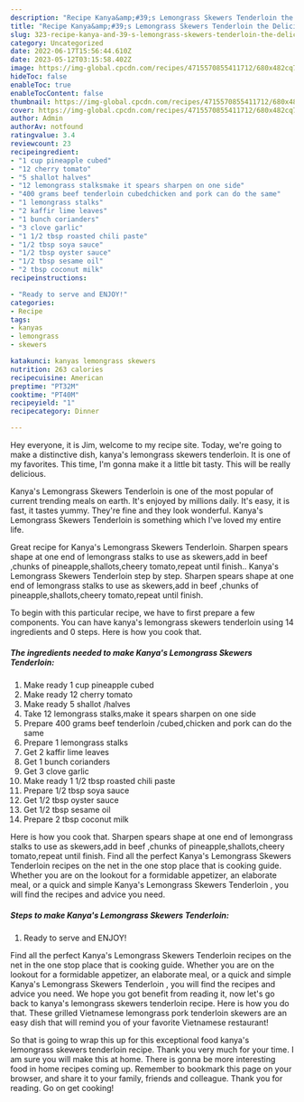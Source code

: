 ```yaml
---
description: "Recipe Kanya&amp;#39;s Lemongrass Skewers Tenderloin the Delicious"
title: "Recipe Kanya&amp;#39;s Lemongrass Skewers Tenderloin the Delicious"
slug: 323-recipe-kanya-and-39-s-lemongrass-skewers-tenderloin-the-delicious
category: Uncategorized
date: 2022-06-17T15:56:44.610Z
date: 2023-05-12T03:15:58.402Z
image: https://img-global.cpcdn.com/recipes/4715570855411712/680x482cq70/kanyas-lemongrass-skewers-tenderloin-recipe-main-photo.jpg
hideToc: false
enableToc: true
enableTocContent: false
thumbnail: https://img-global.cpcdn.com/recipes/4715570855411712/680x482cq70/kanyas-lemongrass-skewers-tenderloin-recipe-main-photo.jpg
cover: https://img-global.cpcdn.com/recipes/4715570855411712/680x482cq70/kanyas-lemongrass-skewers-tenderloin-recipe-main-photo.jpg
author: Admin
authorAv: notfound
ratingvalue: 3.4
reviewcount: 23
recipeingredient:
- "1 cup pineapple cubed"
- "12 cherry tomato"
- "5 shallot halves"
- "12 lemongrass stalksmake it spears sharpen on one side"
- "400 grams beef tenderloin cubedchicken and pork can do the same"
- "1 lemongrass stalks"
- "2 kaffir lime leaves"
- "1 bunch corianders"
- "3 clove garlic"
- "1 1/2 tbsp roasted chili paste"
- "1/2 tbsp soya sauce"
- "1/2 tbsp oyster sauce"
- "1/2 tbsp sesame oil"
- "2 tbsp coconut milk"
recipeinstructions:

- "Ready to serve and ENJOY!"
categories:
- Recipe
tags:
- kanyas
- lemongrass
- skewers

katakunci: kanyas lemongrass skewers 
nutrition: 263 calories
recipecuisine: American
preptime: "PT32M"
cooktime: "PT40M"
recipeyield: "1"
recipecategory: Dinner

---
```



Hey everyone, it is Jim, welcome to my recipe site. Today, we're going to make a distinctive dish, kanya&#39;s lemongrass skewers tenderloin. It is one of my favorites. This time, I'm gonna make it a little bit tasty. This will be really delicious.

Kanya&#39;s Lemongrass Skewers Tenderloin is one of the most popular of current trending meals on earth. It's enjoyed by millions daily. It's easy, it is fast, it tastes yummy. They're fine and they look wonderful. Kanya&#39;s Lemongrass Skewers Tenderloin is something which I've loved my entire life.

Great recipe for Kanya&#39;s Lemongrass Skewers Tenderloin. Sharpen spears shape at one end of lemongrass stalks to use as skewers,add in beef ,chunks of pineapple,shallots,cheery tomato,repeat until finish.. Kanya&#39;s Lemongrass Skewers Tenderloin step by step. Sharpen spears shape at one end of lemongrass stalks to use as skewers,add in beef ,chunks of pineapple,shallots,cheery tomato,repeat until finish.


To begin with this particular recipe, we have to first prepare a few components. You can have kanya&#39;s lemongrass skewers tenderloin using 14 ingredients and 0 steps. Here is how you cook that.

<!--inarticleads1-->

##### The ingredients needed to make Kanya&#39;s Lemongrass Skewers Tenderloin:

1. Make ready 1 cup pineapple cubed
1. Make ready 12 cherry tomato
1. Make ready 5 shallot /halves
1. Take 12 lemongrass stalks,make it spears sharpen on one side
1. Prepare 400 grams beef tenderloin /cubed,chicken and pork can do the same
1. Prepare 1 lemongrass stalks
1. Get 2 kaffir lime leaves
1. Get 1 bunch corianders
1. Get 3 clove garlic
1. Make ready 1 1/2 tbsp roasted chili paste
1. Prepare 1/2 tbsp soya sauce
1. Get 1/2 tbsp oyster sauce
1. Get 1/2 tbsp sesame oil
1. Prepare 2 tbsp coconut milk


Here is how you cook that. Sharpen spears shape at one end of lemongrass stalks to use as skewers,add in beef ,chunks of pineapple,shallots,cheery tomato,repeat until finish. Find all the perfect Kanya&#39;s Lemongrass Skewers Tenderloin recipes on the net in the one stop place that is cooking guide. Whether you are on the lookout for a formidable appetizer, an elaborate meal, or a quick and simple Kanya&#39;s Lemongrass Skewers Tenderloin , you will find the recipes and advice you need. 

<!--inarticleads2-->

##### Steps to make Kanya&#39;s Lemongrass Skewers Tenderloin:


1. Ready to serve and ENJOY!

Find all the perfect Kanya&#39;s Lemongrass Skewers Tenderloin recipes on the net in the one stop place that is cooking guide. Whether you are on the lookout for a formidable appetizer, an elaborate meal, or a quick and simple Kanya&#39;s Lemongrass Skewers Tenderloin , you will find the recipes and advice you need. We hope you got benefit from reading it, now let&#39;s go back to kanya&#39;s lemongrass skewers tenderloin recipe. Here is how you do that. These grilled Vietnamese lemongrass pork tenderloin skewers are an easy dish that will remind you of your favorite Vietnamese restaurant! 

So that is going to wrap this up for this exceptional food kanya&#39;s lemongrass skewers tenderloin recipe. Thank you very much for your time. I am sure you will make this at home. There is gonna be more interesting food in home recipes coming up. Remember to bookmark this page on your browser, and share it to your family, friends and colleague. Thank you for reading. Go on get cooking!

